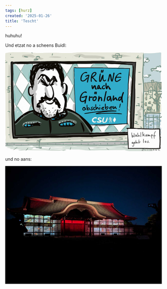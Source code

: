 ```yaml
---
tags: [hurz]
created: '2025-01-26'
title: 'Tescht'
---
```


huhuhu!

Und etzat no a scheens Buidl:

![7bc1423534e7548c](../../images/7bc1423534e7548c.png)

und no aans:

![imgp__90](../../images/imgp__90.jpg)
